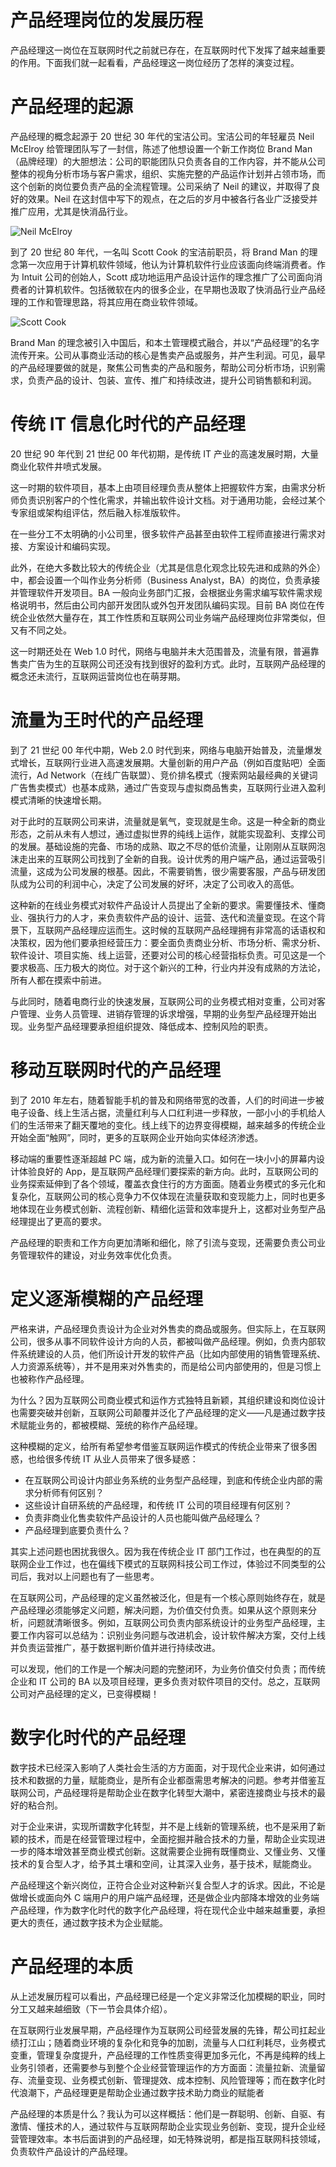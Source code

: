 # 产品经理岗位的发展历程

产品经理这一岗位在互联网时代之前就已存在，在互联网时代下发挥了越来越重要的作用。下面我们就一起看看，产品经理这一岗位经历了怎样的演变过程。

# 产品经理的起源

产品经理的概念起源于 20 世纪 30 年代的宝洁公司。宝洁公司的年轻雇员 Neil McElroy 给管理团队写了一封信，陈述了他想设置一个新工作岗位 Brand Man（品牌经理）的大胆想法：公司的职能团队只负责各自的工作内容，并不能从公司整体的视角分析市场与客户需求，组织、实施完整的产品运作计划并占领市场，而这个创新的岗位要负责产品的全流程管理。公司采纳了 Neil 的建议，并取得了良好的效果。Neil 在这封信中写下的观点，在之后的岁月中被各行各业广泛接受并推广应用，尤其是快消品行业。

![Neil McElroy](https://ngte-superbed.oss-cn-beijing.aliyuncs.com/item/20230214112923.png)

到了 20 世纪 80 年代，一名叫 Scott Cook 的宝洁前职员，将 Brand Man 的理念第一次应用于计算机软件领域，他认为计算机软件行业应该面向终端消费者。作为 Intuit 公司的创始人，Scott 成功地运用产品设计运作的理念推广了公司面向消费者的计算机软件。包括微软在内的很多企业，在早期也汲取了快消品行业产品经理的工作和管理思路，将其应用在商业软件领域。

![Scott Cook](https://ngte-superbed.oss-cn-beijing.aliyuncs.com/item/20230214113028.png)

Brand Man 的理念被引入中国后，和本土管理模式融合，并以“产品经理”的名字流传开来。公司从事商业活动的核心是售卖产品或服务，并产生利润。可见，最早的产品经理要做的就是，聚焦公司售卖的产品和服务，帮助公司分析市场，识别需求，负责产品的设计、包装、宣传、推广和持续改进，提升公司销售额和利润。

# 传统 IT 信息化时代的产品经理

20 世纪 90 年代到 21 世纪 00 年代初期，是传统 IT 产业的高速发展时期，大量商业化软件井喷式发展。

这一时期的软件项目，基本上由项目经理负责从整体上把握软件方案，由需求分析师负责识别客户的个性化需求，并输出软件设计文档。对于通用功能，会经过某个专家组或架构组评估，然后融入标准版软件。

在一些分工不太明确的小公司里，很多软件产品甚至由软件工程师直接进行需求对接、方案设计和编码实现。

此外，在绝大多数比较大的传统企业（尤其是信息化观念比较先进和成熟的外企）中，都会设置一个叫作业务分析师（Business Analyst，BA）的岗位，负责承接并管理软件开发项目。BA 一般向业务部门汇报，会根据业务需求编写软件需求规格说明书，然后由公司内部开发团队或外包开发团队编码实现。目前 BA 岗位在传统企业依然大量存在，其工作性质和互联网公司业务端产品经理岗位非常类似，但又有不同之处。

这一时期还处在 Web 1.0 时代，网络与电脑并未大范围普及，流量有限，普遍靠售卖广告为生的互联网公司还没有找到很好的盈利方式。此时，互联网产品经理的概念还未流行，互联网运营岗位也在萌芽期。

# 流量为王时代的产品经理

到了 21 世纪 00 年代中期，Web 2.0 时代到来，网络与电脑开始普及，流量爆发式增长，互联网行业进入高速发展期。大量创新的用户产品（例如百度贴吧）全面流行，Ad Network（在线广告联盟）、竞价排名模式（搜索网站最经典的关键词广告售卖模式）也基本成熟，通过广告变现与虚拟商品售卖，互联网行业进入盈利模式清晰的快速增长期。

对于此时的互联网公司来讲，流量就是氧气，变现就是生命。这是一种全新的商业形态，之前从未有人想过，通过虚拟世界的纯线上运作，就能实现盈利、支撑公司的发展。基础设施的完备、市场的成熟、取之不尽的低价流量，让刚刚从互联网泡沫走出来的互联网公司找到了全新的自我。设计优秀的用户端产品，通过运营吸引流量，这成为公司发展的根基。因此，不需要销售，很少需要客服，产品与研发团队成为公司的利润中心，决定了公司发展的好坏，决定了公司收入的高低。

这种新的在线业务模式对软件产品设计人员提出了全新的要求。需要懂技术、懂商业、强执行力的人才，来负责软件产品的设计、运营、迭代和流量变现。在这个背景下，互联网产品经理应运而生。这时候的互联网产品经理拥有非常高的话语权和决策权，因为他们要承担经营压力：要全面负责商业分析、市场分析、需求分析、软件设计、项目实施、线上运营，还要对公司的核心经营指标负责。可见这是一个要求极高、压力极大的岗位。对于这个新兴的工种，行业内并没有成熟的方法论，所有人都在摸索中前进。

与此同时，随着电商行业的快速发展，互联网公司的业务模式相对变重，公司对客户管理、业务人员管理、进销存管理的诉求增强，早期的业务型产品经理开始出现。业务型产品经理要承担组织提效、降低成本、控制风险的职责。

# 移动互联网时代的产品经理

到了 2010 年左右，随着智能手机的普及和网络带宽的改善，人们的时间进一步被电子设备、线上生活占据，流量红利与人口红利进一步释放，一部小小的手机给人们的生活带来了翻天覆地的变化。线上线下的边界变得模糊，越来越多的传统企业开始全面“触网”，同时，更多的互联网企业开始向实体经济渗透。

移动端的重要性逐渐超越 PC 端，成为新的流量入口。如何在一块小小的屏幕内设计体验良好的 App，是互联网产品经理们要探索的新方向。此时，互联网公司的业务探索延伸到了各个领域，覆盖衣食住行的方方面面。随着业务模式的多元化和复杂化，互联网公司的核心竞争力不仅体现在流量获取和变现能力上，同时也更多地体现在业务模式创新、流程创新、精细化运营和效率提升上，这都对业务型产品经理提出了更高的要求。

产品经理的职责和工作方向更加清晰和细化，除了引流与变现，还需要负责公司业务管理软件的建设，对业务效率优化负责。

# 定义逐渐模糊的产品经理

严格来讲，产品经理负责设计为企业对外售卖的商品或服务。但实际上，在互联网公司，很多从事不同软件设计方向的人员，都被叫做产品经理。例如，负责内部软件系统建设的人员，他们所设计开发的软件产品（比如内部使用的销售管理系统、人力资源系统等），并不是用来对外售卖的，而是给公司内部使用的，但是习惯上也被称作产品经理。

为什么？因为互联网公司商业模式和运作方式独特且新颖，其组织建设和岗位设计也需要突破并创新，互联网公司颠覆并泛化了产品经理的定义——凡是通过数字技术赋能业务的，都被模糊、笼统的称作产品经理。

这种模糊的定义，给所有希望参考借鉴互联网运作模式的传统企业带来了很多困惑，也给很多传统 IT 从业人员带来了很多疑惑：

- 在互联网公司设计内部业务系统的业务型产品经理，到底和传统企业内部的需求分析师有何区别？
- 这些设计自研系统的产品经理，和传统 IT 公司的项目经理有何区别？
- 负责非商业化售卖软件产品设计的人员也能叫做产品经理么？
- 产品经理到底要负责什么？

其实上述问题也困扰我很久。因为我在传统企业 IT 部门工作过，也在典型的的互联网企业工作过，也在偏线下模式的互联网科技公司工作过，体验过不同类型的公司后，我对以上问题也有了一些思考。

在互联网公司，产品经理的定义虽然被泛化，但是有一个核心原则始终存在，就是产品经理必须能够定义问题，解决问题，为价值交付负责。如果从这个原则来分析，问题就清晰很多。例如，互联网公司负责内部系统设计的业务型产品经理，主要工作内容可以总结为：识别业务问题与改进机会，设计软件解决方案，交付上线并负责运营推广，基于数据判断价值并进行持续改进。

可以发现，他们的工作是一个解决问题的完整闭环，为业务价值交付负责；而传统企业和 IT 公司的 BA 以及项目经理，更多负责对软件项目的交付。总之，互联网公司对产品经理的定义，已变得模糊！

# 数字化时代的产品经理

数字技术已经深入影响了人类社会生活的方方面面，对于现代企业来讲，如何通过技术和数据的力量，赋能商业，是所有企业都亟需思考解决的问题。参考并借鉴互联网公司，产品经理将是帮助企业在数字化转型大潮中，紧密连接商业与技术的最好的粘合剂。

对于企业来讲，实现所谓数字化转型，并不是上线新的管理系统，也不是采用了新颖的技术，而是在经营管理过程中，全面挖掘并融合技术的力量，帮助企业实现进一步的降本增效甚至商业模式创新。这就需要企业拥有既懂商业、又懂业务、又懂技术的复合型人才，给予其土壤和空间，让其深入业务，基于技术，赋能商业。

产品经理这个新兴岗位，正符合企业对这种新兴复合型人才的诉求。因此，不论是做增长或面向外 C 端用户的用户端产品经理，还是做企业内部降本增效的业务端产品经理，作为数字化时代的数字化产品经理，将在现代企业中越来越重要，承担更大的责任，通过数字技术为企业赋能。

# 产品经理的本质

从上述发展历程可以看出，产品经理已经是一个定义非常泛化加模糊的职业，同时分工又越来越细致（下一节会具体介绍）。

在互联网行业发展早期，产品经理作为互联网公司经营发展的先锋，帮公司扛起业绩打江山；随着商业环境的复杂化和竞争的加剧，流量与人口红利耗尽，业务模式变重，管理复杂度提升，产品经理的工作性质变得更加多元化，不再是纯粹的线上业务引领者，还需要参与到整个企业经营管理运作的方方面面：流量拉新、流量留存、流量变现、业务模式创新、管理提效、成本控制、风险管理等；而在数字化时代浪潮下，产品经理更是帮助企业通过数字技术助力商业的赋能者

产品经理的本质是什么？我认为可以这样概括：他们是一群聪明、创新、自驱、有激情、懂技术的人，通过软件与互联网帮助企业实现业务创新、变现，提升企业经营管理效率。本书后面讲到的产品经理，如无特殊说明，都是指互联网科技领域，负责软件产品设计的产品经理。
